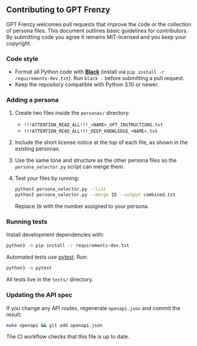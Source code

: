 ## Contributing to GPT Frenzy
GPT Frenzy welcomes pull requests that improve the code or the collection of persona files. This document outlines basic guidelines for contributors.
By submitting code you agree it remains MIT-licensed and you keep your copyright.

### Code style

* Format all Python code with **[Black](https://black.readthedocs.io/)** (install via `pip install -r requirements-dev.txt`).
  Run `black .` before submitting a pull request.
* Keep the repository compatible with Python 3.10 or newer.

### Adding a persona

1. Create two files inside the `personas/` directory:
   * `!!!ATTENTION_READ_ALL!!!_<NAME>_GPT_INSTRUCTIONS.txt`
   * `!!!ATTENTION_READ_ALL!!!_DEEP_KNOWLEDGE_<NAME>.txt`
2. Include the short license notice at the top of each file, as shown in the existing personas.
3. Use the same tone and structure as the other persona files so the `persona_selector.py` script can merge them.
4. Test your files by running:

   ```bash
   python3 persona_selector.py --list
   python3 persona_selector.py --merge ID --output combined.txt
   ```
   Replace `ID` with the number assigned to your persona.

### Running tests

Install development dependencies with:

```bash
python3 -m pip install -r requirements-dev.txt
```

Automated tests use [pytest](https://pytest.readthedocs.io/). Run:

```bash
python3 -m pytest
```

All tests live in the `tests/` directory.

### Updating the API spec

If you change any API routes, regenerate `openapi.json` and commit the result:

```bash
make openapi && git add openapi.json
```

The CI workflow checks that this file is up to date.
